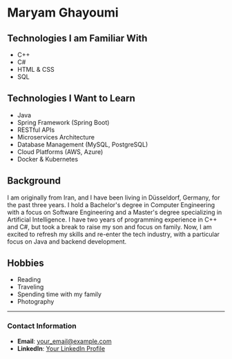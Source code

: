 # Maryam Ghayoumi

## Technologies I am Familiar With
- C++
- C#
- HTML & CSS
- SQL

## Technologies I Want to Learn
- Java
- Spring Framework (Spring Boot)
- RESTful APIs
- Microservices Architecture
- Database Management (MySQL, PostgreSQL)
- Cloud Platforms (AWS, Azure)
- Docker & Kubernetes

## Background
<p>I am originally from Iran, and I have been living in Düsseldorf, Germany, for the past three years. I hold a Bachelor's degree in Computer Engineering with a focus on Software Engineering and a Master's degree specializing in Artificial Intelligence. I have two years of programming experience in C++ and C#, but took a break to raise my son and focus on family. Now, I am excited to refresh my skills and re-enter the tech industry, with a particular focus on Java and backend development.</p>

## Hobbies
<ul>
  <li>Reading</li>
  <li>Traveling</li>
  <li>Spending time with my family</li>
  <li>Photography</li>
</ul>

---

<h3>Contact Information</h3>
<ul>
  <li><strong>Email</strong>: <a href="mailto:your_email@example.com">your_email@example.com</a></li>
  <li><strong>LinkedIn</strong>: <a href="https://www.linkedin.com/your-profile-url" target="_blank">Your LinkedIn Profile</a></li>
</ul>

